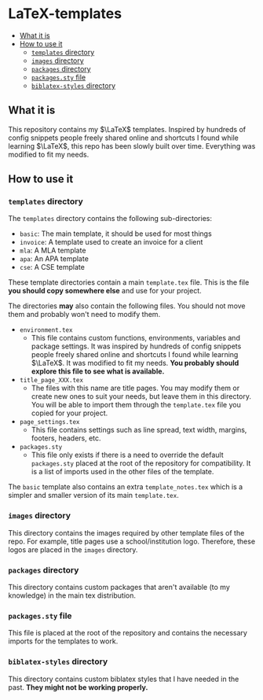 # LaTeX-templates <!-- omit from toc -->

- [What it is](#what-it-is)
- [How to use it](#how-to-use-it)
    - [`templates` directory](#templates-directory)
    - [`images` directory](#images-directory)
    - [`packages` directory](#packages-directory)
    - [`packages.sty` file](#packagessty-file)
    - [`biblatex-styles` directory](#biblatex-styles-directory)

## What it is

This repository contains my $\LaTeX$ templates. Inspired by hundreds of config snippets people freely shared online and shortcuts I found while learning $\LaTeX$, this repo has been slowly built over time. Everything was modified to fit my needs.

## How to use it

### `templates` directory

The `templates` directory contains the following sub-directories:

-   `basic`: The main template, it should be used for most things
-   `invoice`: A template used to create an invoice for a client
-   `mla`: A MLA template
-   `apa`: An APA template
-   `cse`: A CSE template

These template directories contain a main `template.tex` file. This is the file **you should copy somewhere else** and use for your project.

The directories **may** also contain the following files. You should not move them and probably won't need to modify them.

-   `environment.tex`
    -   This file contains custom functions, environments, variables and package settings. It was inspired by hundreds of config snippets people freely shared online and shortcuts I found while learning $\LaTeX$. It was modified to fit my needs. **You probably should explore this file to see what is available.**
-   `title_page_XXX.tex`
    -   The files with this name are title pages. You may modify them or create new ones to suit your needs, but leave them in this directory. You will be able to import them through the `template.tex` file you copied for your project.
-   `page_settings.tex`
    -   This file contains settings such as line spread, text width, margins, footers, headers, etc.
-   `packages.sty`
    -   This file only exists if there is a need to override the default `packages.sty` placed at the root of the repository for compatibility. It is a list of imports used in the other files of the template.

The `basic` template also contains an extra `template_notes.tex` which is a simpler and smaller version of its main `template.tex`.

### `images` directory

This directory contains the images required by other template files of the repo. For example, title pages use a school/institution logo. Therefore, these logos are placed in the `images` directory.

### `packages` directory

This directory contains custom packages that aren't available (to my knowledge) in the main tex distribution.

### `packages.sty` file

This file is placed at the root of the repository and contains the necessary imports for the templates to work.

### `biblatex-styles` directory

This directory contains custom biblatex styles that I have needed in the past. **They might not be working properly.**
